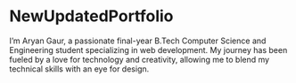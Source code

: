 # NewUpdatedPortfolio
I’m Aryan Gaur, a passionate final-year B.Tech Computer Science and Engineering student specializing in web development. My journey has been fueled by a love for technology and creativity, allowing me to blend my technical skills with an eye for design. 
